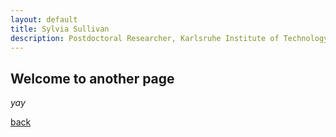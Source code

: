 ```yaml
---
layout: default
title: Sylvia Sullivan
description: Postdoctoral Researcher, Karlsruhe Institute of Technology
---
```


## Welcome to another page

_yay_

[back](./)
